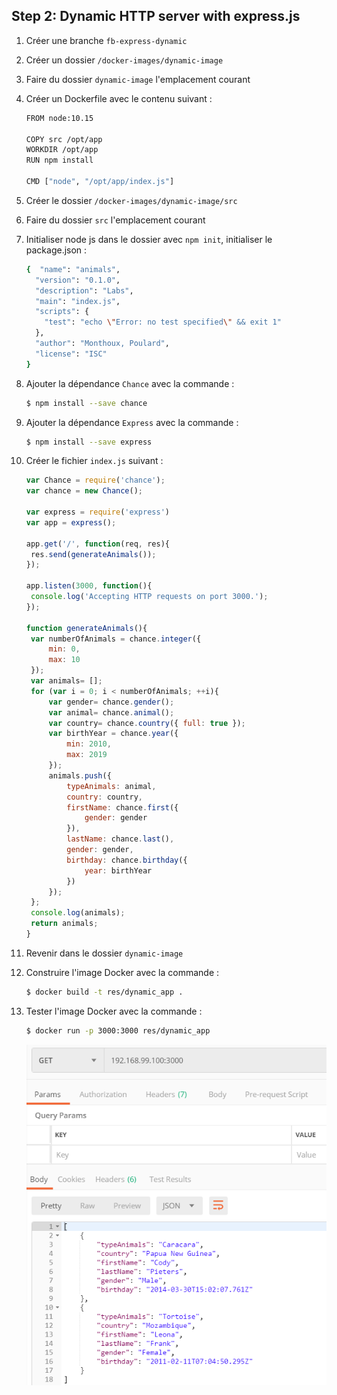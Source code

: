 ## Step 2: Dynamic HTTP server with express.js

1. Créer une branche `fb-express-dynamic`

2. Créer un dossier `/docker-images/dynamic-image`

3. Faire du dossier `dynamic-image` l'emplacement courant

4. Créer un Dockerfile avec le contenu suivant :

   ```bash
   FROM node:10.15
   
   COPY src /opt/app
   WORKDIR /opt/app
   RUN npm install
   
   CMD ["node", "/opt/app/index.js"]
   ```

4. Créer le dossier `/docker-images/dynamic-image/src`

5. Faire du dossier `src` l'emplacement courant

6. Initialiser node js dans le dossier avec `npm init`, initialiser le package.json :

   ```bash
   {  "name": "animals",
     "version": "0.1.0",
     "description": "Labs",
     "main": "index.js",
     "scripts": {
       "test": "echo \"Error: no test specified\" && exit 1"
     },
     "author": "Monthoux, Poulard",
     "license": "ISC"
   }
   ```

5. Ajouter la dépendance `Chance` avec la commande :

   ```bash
   $ npm install --save chance
   ```

6. Ajouter la dépendance `Express` avec la commande :

   ```bash
   $ npm install --save express
   ```

7. Créer le fichier `index.js` suivant :

   ```javascript
   var Chance = require('chance');
   var chance = new Chance();
   
   var express = require('express')
   var app = express();
   
   app.get('/', function(req, res){
   	res.send(generateAnimals());
   });
   
   app.listen(3000, function(){
   	console.log('Accepting HTTP requests on port 3000.');
   });
   
   function generateAnimals(){
   	var numberOfAnimals = chance.integer({
   		min: 0,
   		max: 10
   	});
   	var animals= [];
   	for (var i = 0; i < numberOfAnimals; ++i){
   		var gender= chance.gender();
   		var animal= chance.animal();
   		var country= chance.country({ full: true });
   		var birthYear = chance.year({
   			min: 2010,
   			max: 2019
   		});
   		animals.push({
   			typeAnimals: animal,
   			country: country,
   			firstName: chance.first({
   				gender: gender
   			}),
   			lastName: chance.last(),
   			gender: gender,
   			birthday: chance.birthday({
   				year: birthYear
   			})
   		});
   	};
   	console.log(animals);
   	return animals;
   }
   ```

8. Revenir dans le dossier `dynamic-image`

9. Construire l'image Docker avec la commande :

   ```bash
   $ docker build -t res/dynamic_app .
   ```

10. Tester l'image Docker avec la commande :

    ```bash
    $ docker run -p 3000:3000 res/dynamic_app
    ```

    ![chapitre2Postman](./images/chapitre2Postman.png)
    
    